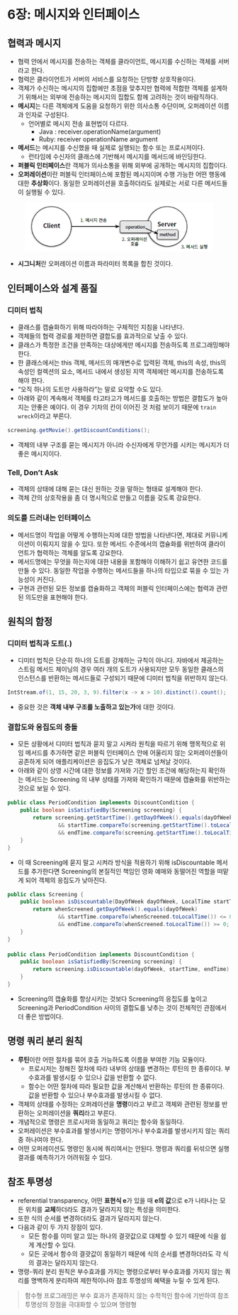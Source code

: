 # 6장: 메시지와 인터페이스

## 협력과 메시지

* 협력 안에서 메시지를 전송하는 객체를 클라이언트, 메시지를 수신하는 객체를 서버라고 한다.
* 협력은 클라이언트가 서버의 서비스를 요청하는 단방향 상호작용이다.
* 객체가 수신하는 메시지의 집합에만 초점을 맞추지만 협력에 적합한 객체를 설계하기 위해서는 외부에 전송하는 메시지의 집합도 함께 고려하는 것이 바람직하다.
* **메시지**는 다른 객체에게 도움을 요청하기 위한 의사소통 수단이며, 오퍼레이션 이름과 인자로 구성된다.
  * 언어별로 메시지 전송 표현법이 다르다.
    * Java : receiver.operationName(argument)
    * Ruby: receiver operationName argument
* **메서드**는 메시지를 수신했을 때 실제로 실행되는 함수 또는 프로시저이다.
  * 런타임에 수신자의 클래스에 기반해서 메시지를 메서드에 바인딩한다.
* **퍼블릭 인터페이스**란 객체가 의사소통을 위해 외부에 공개하는 메시지의 집합이다.
* **오퍼레이션**이란 퍼블릭 인터페이스에 포함된 메시지이며 수행 가능한 어떤 행동에 대한 **추상화**이다. 동일한 오퍼레이션을 호출하더라도 실제로는 서로 다른 메서드들이 실행될 수 있다.

<figure><img src="../../.gitbook/assets/image (9) (1) (1) (1) (2) (1).png" alt=""><figcaption></figcaption></figure>

* **시그니처**란 오퍼레이션 이름과 파라미터 목록을 합친 것이다.

## 인터페이스와 설계 품질

### 디미터 법칙

* 클래스를 캡슐화하기 위해 따라야하는 구체적인 지침을 나타낸다.
* 객체들의 협력 경로를 제한하면 결합도를 효과적으로 낮출 수 있다.
* 클래스가 특정한 조건을 만족하는 대상에게만 메시지를 전송하도록 프로그래밍해야 한다.
* 한 클래스에서는 this 객체, 메서드의 매개변수로 입력된 객체, this의 속성, this의 속성인 컬렉션의 요소, 메서드 내에서 생성된 지역 객체에만 메시지를 전송하도록 해야 한다.
* “오직 하나의 도트만 사용하라”는 말로 요약할 수도 있다.
* 아래와 같이 계속해서 객체를 타고타고가 메서드를 호출하는 방법은 결합도가 높아지는 안좋은 예이다. 이 경우 기차의 칸이 이어진 것 처럼 보이기 때문에 `train wreck`이라고 부른다.

```java
screening.getMovie().getDiscountConditions();
```

* 객체의 내부 구조를 묻는 메시지가 아니라 수신자에게 무언가를 시키는 메시지가 더 좋은 메시지이다.

### Tell, Don’t Ask

* 객체의 상태에 대해 묻는 대신 원하는 것을 말하는 형태로 설계해야 한다.
* 객체 간의 상호작용을 좀 더 명시적으로 만들고 이름을 갖도록 강요한다.

### 의도를 드러내는 인터페이스

* 메서드명이 작업을 어떻게 수행하는지에 대한 방법을 나타낸다면, 제대로 커뮤니케이션이 이뤄지지 않을 수 있다. 또한 메서드 수준에서의 캡슐화를 위반하여 클라이언트가 협력하는 객체를 알도록 강요한다.
* 메서드명에는 무엇을 하는지에 대한 내용을 포함해야 이해하기 쉽고 유연한 코드를 만들 수 있다. 동일한 작업을 수행하는 메서드들을 하나의 타입으로 묶을 수 있는 가능성이 커진다.
* 구현과 관련된 모든 정보를 캡슐화하고 객체의 퍼블릭 인터페이스에는 협력과 관련된 의도만을 표현해야 한다.

## 원칙의 함정

### 디미터 법칙과 도트(.)

* 디미터 법칙은 단순히 하나의 도트를 강제하는 규칙이 아니다. 자바에서 제공하는 스트림 메서드 체이닝의 경우 여러 개의 도트가 사용되지만 모두 동일한 클래스의 인스턴스를 반환하는 메서드들로 구성되기 때문에 디미터 법칙을 위반하지 않는다.

```java
IntStream.of(1, 15, 20, 3, 9).filter(x -> x > 10).distinct().count();
```

* 중요한 것은 **객체 내부 구조를 노출하고 있는가**에 대한 것이다.

### 결합도와 응집도의 충돌

* 모든 상황에서 디미터 법칙과 묻지 말고 시켜라 원칙을 따르기 위해 맹목적으로 위임 메서드를 추가하면 같은 퍼블릭 인터페이스 안에 어울리지 않는 오퍼레이션들이 공존하게 되어 애플리케이션은 응집도가 낮은 객체로 넘쳐날 것이다.
* 아래와 같이 상영 시간에 대한 정보를 가져와 기간 할인 조건에 해당하는지 확인하는 메서드는 Screening 의 내부 상태를 가져와 확인하기 때문에 캡슐화를 위반하는 것으로 보일 수 있다.

```java
public class PeriodCondition implements DiscountCondition { 
	public boolean isSatisfiedBy(Screening screening) {
		return screening.getStartTime().getDayOfWeek().equals(dayOfWeek) 
				&& startTime.compareTo(screening.getStartTime().toLocalTime()) <= 0
				&& endTime.compareTo(screening.getStartTime().toLocalTime()) >= 0;
	}
}
```

* 이 때 Screening에 묻지 말고 시켜라 방식을 적용하기 위해 isDiscountable 메서드를 추가한다면 Screening의 본질적인 책임인 영화 예매와 동떨어진 역할을 떠맡게 되어 객체의 응집도가 낮아진다.

```java
public class Screening {
	public boolean isDiscountable(DayOfWeek dayOfWeek, LocalTime startTime, LocalTime endTime) {
		return whenScreened.getDayOfWeek().equals(dayOfWeek)
				&& startTime.compareTo(whenScreened.toLocalTime()) <= 0
				&& endTime.compareTo(whenScreened.toLocalTime()) >= 0;
	}
}
	
public class PeriodCondition implements DiscountCondition {
	public boolean isSatisfiedBy(Screening screening) {
		return screening.isDiscountable(dayOfWeek, startTime, endTime); 
	}
}
```

* Screening의 캡슐화를 향상시키는 것보다 Screening의 응집도를 높이고 Screening과 PeriodCondition 사이의 결합도를 낮추는 것이 전체적인 관점에서 더 좋은 방법이다.

## 명령 쿼리 분리 원칙

* **루틴**이란 어떤 절차를 묶어 호출 가능하도록 이름을 부여한 기능 모듈이다.
  * 프로시저는 정해진 절차에 따라 내부의 상태를 변경하는 루틴의 한 종류이다. 부수효과를 발생시킬 수 있으나 값을 반환할 수 없다.
  * 함수는 어떤 절차에 따라 필요한 값을 계산해서 반환하는 루틴의 한 종류이다. 값을 반환할 수 있으나 부수효과를 발생시킬 수 없다.
* 객체의 상태를 수정하는 오퍼레이션을 **명령**이라고 부르고 객체와 관련된 정보를 반환하는 오퍼레이션을 **쿼리**라고 부른다.
* 개념적으로 명령은 프로시저와 동일하고 쿼리는 함수와 동일하다.
* 오퍼레이션은 부수효과를 발생시키는 명령이거나 부수효과를 발생시키지 않는 쿼리 중 하나여야 한다.
* 어떤 오퍼레이션도 명령인 동시에 쿼리여서는 안된다. 명령과 쿼리를 뒤섞으면 실행 결과를 예측하기가 어려워질 수 있다.

## 참조 투명성

* referential transparency, 어떤 **표현식 e**가 있을 때 **e의 값**으로 e가 나타나는 모든 위치를 **교체**하더라도 결과가 달라지지 않는 특성을 의미한다.
* 또한 식의 순서를 변경하더라도 결과가 달라지지 않는다.
* 다음과 같이 두 가지 장점이 있다.
  * 모든 함수를 이미 알고 있는 하나의 결괏값으로 대체할 수 있기 때문에 식을 쉽게 계산할 수 있다.
  * 모든 곳에서 함수의 결괏값이 동일하기 때문에 식의 순서를 변경하더라도 각 식의 결과는 달라지지 않는다.
* 명령-쿼리 분리 원칙은 부수효과를 가지는 명령으로부터 부수효과를 가지지 않는 쿼리를 명백하게 분리하여 제한적이나마 참조 투명성의 혜택을 누릴 수 있게 된다.

> 함수형 프로그래밍은 부수 효과가 존재하지 않는 수학적인 함수에 기반하여 참조 투명성의 장점을 극대화할 수 있으며 명령형
